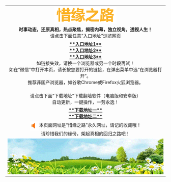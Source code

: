 <table align="center">
  <tr>
    <td colspan=2 align=center><img width=40% height=40% src="https://github.com/ac8/img/raw/master/logo2.png"></img></td>
  </tr>
   <tr>
    <td colspan=2 align=center>
      <strong>时事动态，还原真相，热点聚焦，揭密内幕，独立视角，透视人生！</strong><br/>
      请点击下面任意“入口地址”浏览网页<br/>
    </td>
  </tr>
 <tr>
    <td colspan=2 align=center>
      <a href="https://bit.ly/2BzTXfX" target="_blank"><b>**入口地址1**</b></a><br/>
      <a href="https://bit.ly/2LwIAKS" target="_blank"><b>**入口地址2**</b></a><br/>
      <a href="https://bit.ly/32cgPNC" target="_blank"><b>**入口地址3**</b></a><br/>
      如链接失效，请换一个浏览器或另一个时段再试！<br/>
      如在“微信”中打开本页，请长按您要打开的链接，在弹出菜单中选“在浏览器打开”。<br/>
      推荐非国产浏览器，如谷歌Chrome或Firefox火狐浏览器。<br/><br/>
    </td>
  </tr>
  <tr>
    <td colspan=2 align=center>
      请点击下面“下载地址”下载翻墙软件（电脑版和安卓版）<br/>
      自动更新，一键操作，一劳永逸！
    </td>
  </tr>
  <tr>
    <td colspan=2 align=center>
      <a href="https://bit.ly/2KEd1if" target="_blank"><b>**下载地址一**</b></a><br/>
      <a href="https://bit.ly/2MOnV23" target="_blank"><b>**下载地址二**</b></a><br/>
    </td>
  </tr>
  <tr>
    <td colspan=2 align=center>
      <img height=90% align="absmiddle" src="https://github.com/ac8/img/raw/master/phone.gif"></img>本页面网址是“惜缘之路”永久网址，请记的收藏哦！<br />
      请珍惜我们的缘份，架起真相的回归之路吧！
    </td>
  </tr>
  <tr>
    <td>
    <img width=100% height=100% src="https://github.com/ac8/img/raw/master/footer.gif"></img>
    </td>
  </tr>
</table>
